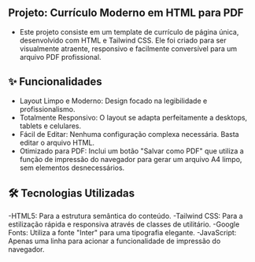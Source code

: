 ## Projeto: Currículo Moderno em HTML para PDF
- Este projeto consiste em um template de currículo de página única, desenvolvido com HTML e Tailwind CSS. Ele foi criado para ser visualmente atraente, responsivo e facilmente conversível para um arquivo PDF profissional.

## ✨ Funcionalidades
- Layout Limpo e Moderno: Design focado na legibilidade e profissionalismo.
- Totalmente Responsivo: O layout se adapta perfeitamente a desktops, tablets e celulares.
- Fácil de Editar: Nenhuma configuração complexa necessária. Basta editar o arquivo HTML.
- Otimizado para PDF: Inclui um botão "Salvar como PDF" que utiliza a função de impressão do navegador para gerar um arquivo A4 limpo, sem elementos desnecessários.

## 🛠️ Tecnologias Utilizadas
-HTML5: Para a estrutura semântica do conteúdo.
-Tailwind CSS: Para a estilização rápida e responsiva através de classes de utilitário.
-Google Fonts: Utiliza a fonte "Inter" para uma tipografia elegante.
-JavaScript: Apenas uma linha para acionar a funcionalidade de impressão do navegador.